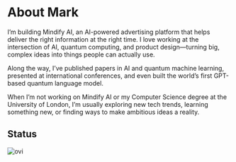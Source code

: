 # About Mark
I’m building Mindify AI, an AI-powered advertising platform that helps deliver the right information at the right time. I love working at the intersection of AI, quantum computing, and product design—turning big, complex ideas into things people can actually use.

Along the way, I’ve published papers in AI and quantum machine learning, presented at international conferences, and even built the world’s first GPT-based quantum language model.

When I’m not working on Mindify AI or my Computer Science degree at the University of London, I’m usually exploring new tech trends, learning something new, or finding ways to make ambitious ideas a reality.

## Status
<img src="https://github-readme-stats.vercel.app/api/top-langs?username=MarkCodering&show_icons=true&locale=en&layout=compact&theme=chartreuse-dark" alt="ovi" />
